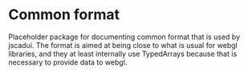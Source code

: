 # Common format

Placeholder package for documenting common format that is used by jscadui. 
The format is aimed at being close to what is usual for webgl libraries, and they
at least internally use TypedArrays because that is necessary to provide data to webgl.




